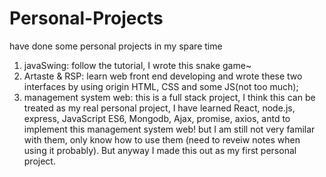 # Personal-Projects
have done some personal projects in my spare time

1. javaSwing: follow the tutorial, I wrote this snake game~
2. Artaste & RSP: learn web front end developing and wrote these two interfaces by using origin HTML, CSS and some JS(not too much);
3. management system web: this is a full stack project, I think this can be treated as my real personal project, I have learned React, node.js, express, JavaScript ES6, Mongodb, Ajax, promise, axios, antd to implement this management system web! but I am still not very familar with them, only know how to use them (need to reveiw notes when using it probably). But anyway I made this out as my first personal project.
